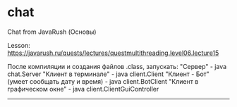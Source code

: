 # chat
Chat from JavaRush
(Основы)

Lesson: 
https://javarush.ru/quests/lectures/questmultithreading.level06.lecture15

После компиляции и создания файлов .class, запускать:
"Сервер" - java chat.Server
"Клиент в терминале" - java client.Client
"Клиент - Бот" (умеет сообщать дату и время) - java client.BotClient
"Клиент в графическом окне" - java client.ClientGuiController

-----
